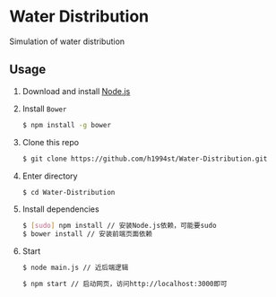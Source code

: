 Water Distribution
======

Simulation of water distribution

## Usage

1. Download and install [Node.js](http://nodejs.org/)

2. Install `Bower`
	
	```bash
	$ npm install -g bower
	```

3. Clone this repo

	```bash
	$ git clone https://github.com/h1994st/Water-Distribution.git
	```

4. Enter directory

	```bash
	$ cd Water-Distribution
	```

5. Install dependencies

	```bash
	$ [sudo] npm install // 安装Node.js依赖，可能要sudo
	$ bower install // 安装前端页面依赖
	```

6. Start

	```bash
	$ node main.js // 近后端逻辑

	$ npm start // 启动网页，访问http://localhost:3000即可
	```
